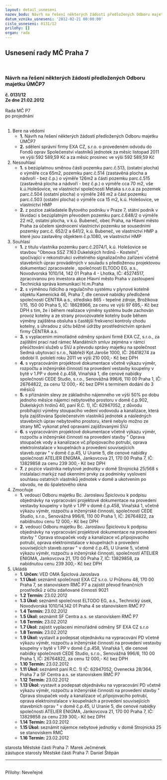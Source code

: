 ```yaml
---
layout: detail_usneseni
nazev_bodu: Návrh na řešení některých žádostí předložených Odboru majetku ÚMČP7
datum_vzniku_usneseni: '2012-02-21 00:00:00'
cislo_usneseni: 0131/12
prilohy: []
organ: rada
---
```

<div id="ucUsn_pList" class="usn">
	<span><h2>Usnesení rady MČ Praha 7 </h2>
<br></span><div class="standBody">
<span><h3>Návrh na řešení některých žádostí předložených Odboru majetku ÚMČP7</h3></span><div class="center">
		<strong>č. 0131/12</strong><br>
	</div>
<div class="center">
		<strong>Ze dne 21.02.2012</strong><br><br>
	</div>Rada MČ P7<br> po projednání<br><br><ol>
<li>Bere na vědomí<ul>
<li>
<strong>1.</strong> Návrh na řešení některých žádostí předložených Odboru majetku ÚMČP7</li>
<li>
<strong>2.</strong> sdělení správní firmy EXA CZ, s.r.o. o provedeném odvodu do Fondů oprav Společenství vlastníků jednotek za měsíc listopad 2011 ve výši 592 589,59 Kč a za měsíc prosinec ve výši 592 589,59 Kč</li>
</ul>
</li>
<li>Nesouhlasí<ul>
<li>
<strong>1.</strong> s bezúplatnou směnou části pozemku parc.č.513, (ostatní plocha) o výměře cca 65m2, pozemku parc.č.514 (zastavěná plocha a nádvoří - bez č.p.) o výměře 126m2 a části pozemku parc.č.515 (zastavěná plocha a nádvoří - bez č.p.) o výměře cca 70 m2, vše k.ú.Holešovice, ve vlastnictví společnosti Metaka s.r.o.a  za pozemek parc.č.504 (ostatní plocha) o výměře 246 m2 a část pozemku parc.č.503 (ostatní plocha) o výměře cca 15 m2, k.ú. Holešovice, ve vlastnictví HMP</li>
<li>
<strong>2.</strong> z pozice zakladatele Bytového podniku v Praze 7, státní podnik v likvidaci s bezúplatným převodem pozemku parc.č.648/2 o výměře  22 m2, ostatní plocha, v k.ú. Bubeneč, obec Praha,  na Hlavní město Praha za účelem sjednocení vlastnictví pozemku se sousedními pozemky parc.č. 652/2 a 641/2, k.ú. Bubeneč, ve vlastnictví HMP a které jsou zastavěny objektem č.p.1080, ve vlastnictví HMP</li>
</ul>
</li>
<li>Souhlasí<ul>
<li>
<strong>1.</strong> z titulu vlastníka pozemku parc.č.2074/1, k.ú. Holešovice se stavbou "Obnova SSZ 7.163 Dukelských hrdinů - Kostelní", spočívající v rekonstrukci světelného signalizačního zařízení včetně stavebních úprav prováděných v souladu s předloženou projektovou dokumentací zpracovatele , společností ELTODO EG, a.s., Novodvorská 1010/14, 142 01 Praha 4 - Lhotka, IČ: 45274517, zpracovanou pro investora akce Hlavní město Praha v zastoupení Technická správa komunikací hl.m.Praha </li>
<li>
<strong>2.</strong> s výměnou řídícího a regulačního systému v plynové kotelně objektu Kamenická 46, Praha 7, dle cenové nabídky předložené společností CENTRA a.s., středisko 865 - tepelné zdroje, Brožíkova 1/15, 150 00 Praha 5, IČ:  18628966, za cenu ve výši 97 695,- Kč bez DPH s tím, že i během realizace výměny systému bude zachován provoz kotelny a ze strany provozovatele kotelny bude během výměny zajištěna obsluha s častější frekvencí kontroly chodu kotelny, s úhradou z účtu běžné údržby prostřednictvím správní firmy CENTRA a.s. </li>
<li>
<strong>3.</strong> s vyplacením mimořádné odměny správní firmě EXA CZ, s.r.o., za zajištění prací nad rámec Mandátních smluv zejména v rámci přeúčtování služeb u SVJ a převodu správy majetku na společnost Sedmá ubytovací  s.r.o., Nábřeží Kpt.Jaroše 1000, IČ: 26418274  za období II. pololetí roku 2011 ve výši 210 000,- Kč  bez DPH</li>
<li>
<strong>4.</strong> s vypracováním projektové dokumentace včetně výkazu výměr, rozpočtu a inženýrské činnosti na provedení vestavby koupelny v bytě v 1.PP v domě č.p.458, Vinařská 1, dle cenové nabídky společnosti CEDE Studio, s.r.o., Senovážná 996/6, 110 00 Praha 1, IČ: 26764822, za cenu 12 000,- Kč bez DPH s termínem dodání do 3 měsíců</li>
<li>
<strong>5.</strong> s přiznáním slevy ze základního nájemného ve výši 50% po dobu jednoho měsíce nájemci nebytového prostoru v domě č.p.902, Dukelských hrdinů 40, paní R.C. 1), IČ: 62947052, z důvodu probíhající výměny stoupacího vedení vodovodu a kanalizace, která byla zajišťována Společenstvím vlastníků jednotek a následných stavebních úprav nebytového prostoru, které nebylo možno ze strany MČ vykonat před opravami zajišťovanými SVJ</li>
<li>
<strong>6.</strong> s vypracováním projektové dokumentace včetně výkazu výměr, rozpočtu a inženýrské činnosti na provedení stavby " Oprava stoupaček vody a kanalizace vč.připojovacího potrubí, oprava elektroinstalace v koupelnách a provedení souvisejících staveb.oprav " v domě č.p.45, U Uranie 5, dle cenové nabídky společnosti ATELIER ENIGMA, Jankovcova 21, 170 00 Praha 7, IČ: 13829858 za cenu 239 300,- Kč bez DPH</li>
<li>
<strong>7.</strong> z pozice vlastníka nebytové jednotky v domě Strojnická 25/568 s instalalací  markýz nad  okenními prvky za podmínky vyslovení souhlasu ostatních vlastníků jednotek v domě a  ukotvením po obvodu, ne do špaletového okna</li>
</ul>
</li>
<li>Zmocňuje<ul>
<li>
<strong>1.</strong> vedoucí Odboru majetku Bc. Jaroslavu Špiclovou k podpisu objednávky na vypracování projektové dokumentace na provedení vestavby koupelny v bytě v 1.PP v domě č.p.458, Vinařská 1, včetně výkazu výměr, rozpočtu a inženýrské činnosti, společností CEDE Studio, s.r.o., Senovážná 996/6, 110 00 Praha 1, IČ: 26764822, za nabídnutou cenu 12 000,- Kč bez DPH</li>
<li>
<strong>2.</strong> vedoucí Odboru majetku Bc. Jaroslavu Špiclovou k podpisu objednávky na vypracování projektové dokumentace na provedení stavby " Oprava stoupaček  vody a kanalizace vč.připojovacího potrubí, oprava elektroinstalace v koupelnách a provedení souvisejících staveb.oprav " v domě č.p.45, U Uranie 5,  včetně výkazu výměr, rozpočtu a inženýrské činnosti, společností ATELIER ENIGMA, Jankovcova 21, 170 00 Praha 7, IČ: 13829858, za nabídnutou cenu 239 300,- Kč bez DPH</li>
</ul>
</li>
<li>Ukládá<ul>
<li>
<strong>1. Určen: </strong>VED OMA Špiclová Jaroslava</li>
<li>
<strong>1.1 Úkol: </strong>seznámit společnost EXA CZ s.r.o. U Průhonu 48, 170 00 Praha 7, se stanoviskem RMČ P7 a zajistit převod finančních prostředků z účtu zdaňované činnosti 9021</li>
<li>
<strong>1.2 Termín: </strong>23.02.2012</li>
<li>
<strong>1.3 Úkol: </strong>seznámit společnost ELTODO EG, a.s., Technický úsek, Novodvorská 1010/14,142 01 Praha 4 se stanoviskem RMČ P7</li>
<li>
<strong>1.4 Termín: </strong>23.02.2012</li>
<li>
<strong>1.5 Úkol: </strong>seznámit SF Centra a.s. se stanoviskem RMČ P7</li>
<li>
<strong>1.6 Termín: </strong>23.02.2012</li>
<li>
<strong>1.7 Úkol: </strong>zajistit vyplacení mimořádné odměny SF EXA CZ s.r.o </li>
<li>
<strong>1.8 Termín: </strong>23.02.2012</li>
<li>
<strong>1.9 Úkol: </strong>vystavit a podepsat objednávku na vypracování PD včetně výkazu výměr, rozpočtu a inženýrské činnosti na provedení vestavby koupelny v bytě v 1.PP v domě č.p.458, Vinařská 1, dle cenové nabídky společnosti CEDE Studio, s.r.o., Senovážná 996/6, 110 00 Praha 1,    IČ: 26764822,  za cenu 12 000,- Kč bez DPH</li>
<li>
<strong>1.10 Termín: </strong>23.02.2012</li>
<li>
<strong>1.11 Úkol: </strong>seznámit paní R.C. 1) IČ: 62947052, Ovenecká 28/364, Praha 7 a SF Centra a.s. se stanoviskem RMČ P7</li>
<li>
<strong>1.12 Termín: </strong>23.02.2012</li>
<li>
<strong>1.13 Úkol: </strong>vystavit a podepsat objednávku na vypracování PD včetně výkazu výměr, rozpočtu a inženýrské činnosti na provedení stavby " Oprava stoupaček vody a kanalizace vč.připojovacího potrubí, oprava elektroinstalace v koupelnách a  provedení souvisejících stavebních oprav " v domě č.p.45,    U Uranie 5, dle cenové nabídky společnosti ATELIER ENIGMA, Jankovcova 21, 170 00 Praha 7, IČ: 13829858 za cenu 239 300,- Kč bez DPH </li>
<li>
<strong>1.14 Termín: </strong>23.02.2012</li>
<li>
<strong>1.15 Úkol: </strong>seznámit nájemce nebytové jednotky v domě Strojnická 25 se stanoviskem RMČ</li>
<li>
<strong>1.16 Termín: </strong>23.02.2012</li>
</ul>
</li>
</ol>starosta Městské části Praha 7: Marek Ječmének<br>zástupce starosty Městské části Praha 7: Daniel Štěpán <hr>
<br>Přílohy: Neveřejné</div>
</div>